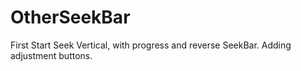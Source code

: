 # OtherSeekBar
First Start Seek
Vertical, with progress and reverse SeekBar. Adding adjustment buttons.


